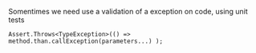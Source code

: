 Somentimes we need use a validation of a exception on code, using unit tests

```
Assert.Throws<TypeException>(() => method.than.callException(parameters...) );
```